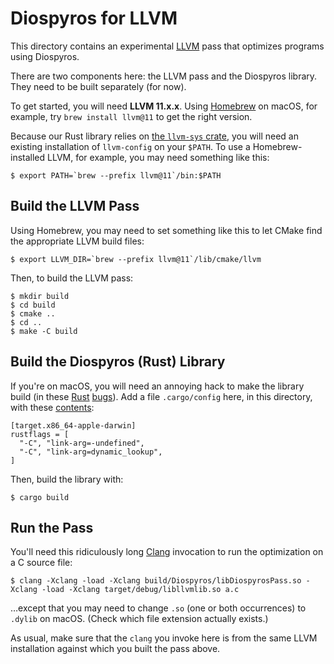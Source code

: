 # Diospyros for LLVM

This directory contains an experimental [LLVM][] pass that optimizes programs using Diospyros.

There are two components here: the LLVM pass and the Diospyros library.
They need to be built separately (for now).

To get started, you will need **LLVM 11.x.x**.
Using [Homebrew][] on macOS, for example, try `brew install llvm@11` to get the right version.

Because our Rust library relies on [the `llvm-sys` crate][llvm-sys], you will need an existing installation of `llvm-config` on your `$PATH`.
To use a Homebrew-installed LLVM, for example, you may need something like this:

    $ export PATH=`brew --prefix llvm@11`/bin:$PATH

## Build the LLVM Pass

Using Homebrew, you may need to set something like this to let CMake find the appropriate LLVM build files:

    $ export LLVM_DIR=`brew --prefix llvm@11`/lib/cmake/llvm

Then, to build the LLVM pass:

    $ mkdir build
    $ cd build
    $ cmake ..
    $ cd ..
    $ make -C build

## Build the Diospyros (Rust) Library

If you're on macOS, you will need an annoying hack to make the library build (in these [Rust](https://github.com/rust-lang/rust/issues/62874) [bugs](https://github.com/rust-lang/cargo/issues/8628)).
Add a file `.cargo/config` here, in this directory, with these [contents](https://pyo3.rs/v0.5.2/):

    [target.x86_64-apple-darwin]
    rustflags = [
      "-C", "link-arg=-undefined",
      "-C", "link-arg=dynamic_lookup",
    ]

Then, build the library with:

    $ cargo build

## Run the Pass

You'll need this ridiculously long [Clang][] invocation to run the optimization on a C source file:

    $ clang -Xclang -load -Xclang build/Diospyros/libDiospyrosPass.so -Xclang -load -Xclang target/debug/libllvmlib.so a.c

…except that you may need to change `.so` (one or both occurrences) to `.dylib` on macOS. (Check which file extension actually exists.)

As usual, make sure that the `clang` you invoke here is from the same LLVM installation against which you built the pass above.

[llvm]: https://llvm.org
[clang]: https://clang.llvm.org
[llvm-sys]: https://crates.io/crates/llvm-sys
[homebrew]: https://brew.sh
